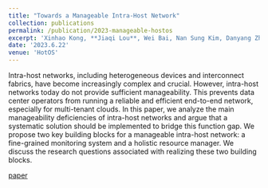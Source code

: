```yaml
---
title: "Towards a Manageable Intra-Host Network"
collection: publications
permalink: /publication/2023-manageable-hostos
excerpt: 'Xinhao Kong, **Jiaqi Lou**, Wei Bai, Nan Sung Kim, Danyang Zhuo. <br /> [paper](https://dl.acm.org/doi/abs/10.1145/3593856.3595890){: .btn--research}'
date: '2023.6.22'
venue: 'HotOS'
---
```


Intra-host networks, including heterogeneous devices and interconnect fabrics, have become increasingly complex and crucial. However, intra-host networks today do not provide sufficient manageability. This prevents data center operators from running a reliable and efficient end-to-end network, especially for multi-tenant clouds. In this paper, we analyze the main manageability deficiencies of intra-host networks and argue that a systematic solution should be implemented to bridge this function gap. We propose two key building blocks for a manageable intra-host network: a fine-grained monitoring system and a holistic resource manager. We discuss the research questions associated with realizing these two building blocks.

[paper](https://dl.acm.org/doi/abs/10.1145/3593856.3595890) 
